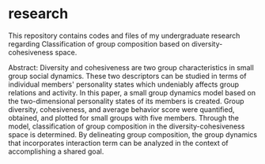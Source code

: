 # research
This repository contains codes and files of my undergraduate research regarding Classification of group composition based on diversity-cohesiveness space. 

Abstract: Diversity and cohesiveness are two  group characteristics in small group social dynamics. These two descriptors can be studied in terms of individual members' personality states which undeniably affects group relations and activity. In this paper, a small group dynamics model based on the two-dimensional personality states of its members is created. Group diversity, cohesiveness, and average behavior score were quantified, obtained, and plotted for small groups with five members. Through the model, classification of group composition in the diversity-cohesiveness space is determined. By delineating group composition, the group dynamics that incorporates interaction term can be analyzed in the context of accomplishing a shared goal.
